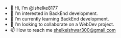 - 👋 Hi, I’m @ishelke8177
- 👀 I’m interested in BackEnd development.
- 🌱 I’m currently learning BackEnd development.
- 💞️ I’m looking to collaborate on a WebDev project.
- 📫 How to reach me shelkeishwar300@gmail.com

<!---
ishelke8177/ishelke8177 is a ✨ special ✨ repository because its `README.md` (this file) appears on your GitHub profile.
You can click the Preview link to take a look at your changes.
--->
